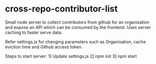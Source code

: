 # cross-repo-contributor-list

Small node server to collect contributors from github for an organisation and expose an API which can be consumed by the frontend. Uses server caching to faster serve data.

Refer settings.js for changing parameters such as Organisation, cache eviction time and Github access token.

Steps to start server:
1] Update settings.js
2] npm init
3] npm start